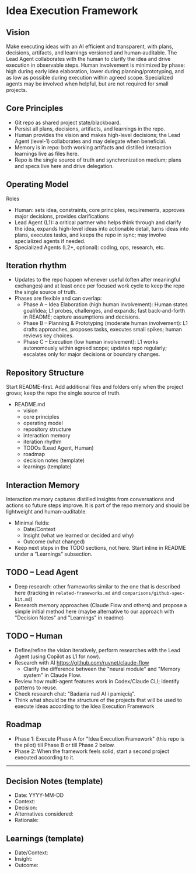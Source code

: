 # Idea Execution Framework

## Vision
Make executing ideas with an AI efficient and transparent, with plans, decisions, artifacts, and learnings versioned and human‑auditable. The Lead Agent collaborates with the human to clarify the idea and drive execution in observable steps. Human involvement is minimized by phase: high during early idea elaboration, lower during planning/prototyping, and as low as possible during execution within agreed scope. Specialized agents may be involved when helpful, but are not required for small projects.

## Core Principles
- Git repo as shared project state/blackboard.
- Persist all plans, decisions, artifacts, and learnings in the repo.
- Human provides the vision and makes high-level decisions; the Lead Agent (level-1) collaborates and may delegate when beneficial.
- Memory is in repo: both working artifacts and distilled interaction learnings live as files here.
- Repo is the single source of truth and synchronization medium; plans and specs live here and drive delegation.

## Operating Model
Roles
- Human: sets idea, constraints, core principles, requirements, approves major decisions, provides clarifications
- Lead Agent (L1): a critical partner who helps think through and clarify the idea, expands high-level ideas into actionable detail, turns ideas into plans, executes tasks, and keeps the repo in sync; may involve specialized agents if needed.
- Specialized Agents (L2+, optional): coding, ops, research, etc.

## Iteration rhythm
- Updates to the repo happen whenever useful (often after meaningful exchanges) and at least once per focused work cycle to keep the repo the single source of truth.
- Phases are flexible and can overlap:
	- Phase A – Idea Elaboration (high human involvement): Human states goal/idea; L1 probes, challenges, and expands; fast back-and-forth in README; capture assumptions and decisions.
    - Phase B – Planning & Prototyping (moderate human involvement): L1 drafts approaches, proposes tasks, executes small spikes; human reviews key choices.
    - Phase C – Execution (low human involvement): L1 works autonomously within agreed scope; updates repo regularly; escalates only for major decisions or boundary changes.

## Repository Structure
Start README-first. Add additional files and folders only when the project grows; keep the repo the single source of truth.

- README.md
	- vision
	- core principles
	- operating model
	- repository structure
	- interaction memory
	- iteration rhythm
	- TODOs (Lead Agent, Human)
	- roadmap
	- decision notes (template)
	- learnings (template)

## Interaction Memory
Interaction memory captures distilled insights from conversations and actions so future steps improve. It is part of the repo memory and should be lightweight and human-auditable.
- Minimal fields:
	- Date/Context
	- Insight (what we learned or decided and why)
	- Outcome (what changed)
- Keep next steps in the TODO sections, not here. Start inline in README under a “Learnings” subsection.

## TODO – Lead Agent
- Deep research: other frameworks similar to the one that is described here (tracking in `related-frameworks.md` and `comparisons/github-spec-kit.md`)
- Research memory approaches (Claude Flow and others) and propose a simple initial method here (maybe alternative to our approach with "Decision Notes" and "Learnings" in readme)

## TODO – Human
- Define/refine the vision iteratively, perform researches with the Lead Agent (using Copilot as L1 for now).
- Research with AI https://github.com/ruvnet/claude-flow
    - Clarify the difference between the "neural module" and "Memory system" in Claude Flow.
- Review how multi-agent features work in Codex/Claude CLI; identify patterns to reuse.
- Check research chat: "Badania nad AI i pamięcią".
- Think what should be the structure of the projects that will be used to execute ideas according to the Idea Execution Framework

## Roadmap
- Phase 1: Execute Phase A for "Idea Execution Framework" (this repo is the pilot) till Phase B or till Phase 2 below.
- Phase 2: When the framework feels solid, start a second project executed according to it.

---

## Decision Notes (template)
- Date: YYYY-MM-DD
- Context:
- Decision:
- Alternatives considered:
- Rationale:

## Learnings (template)
- Date/Context:
- Insight:
- Outcome: